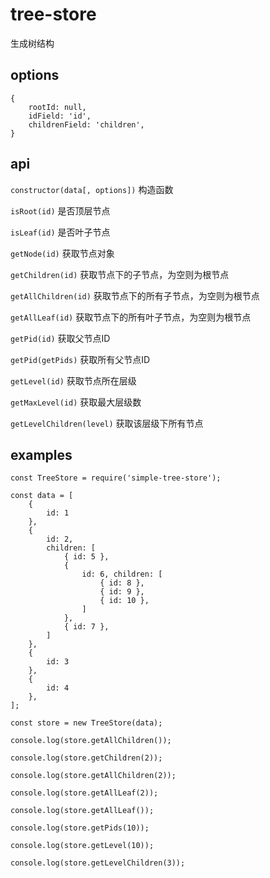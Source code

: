 # tree-store
生成树结构

## options 

```
{
    rootId: null,
    idField: 'id',
    childrenField: 'children',
}
```

## api
`constructor(data[, options])` 构造函数

`isRoot(id)` 是否顶层节点

`isLeaf(id)` 是否叶子节点

`getNode(id)` 获取节点对象

`getChildren(id)` 获取节点下的子节点，为空则为根节点

`getAllChildren(id)` 获取节点下的所有子节点，为空则为根节点

`getAllLeaf(id)` 获取节点下的所有叶子节点，为空则为根节点

`getPid(id)` 获取父节点ID

`getPid(getPids)` 获取所有父节点ID

`getLevel(id)` 获取节点所在层级

`getMaxLevel(id)` 获取最大层级数


`getLevelChildren(level)` 获取该层级下所有节点

## examples

```
const TreeStore = require('simple-tree-store');

const data = [
    {
        id: 1
    },
    {
        id: 2,
        children: [
            { id: 5 },
            {
                id: 6, children: [
                    { id: 8 },
                    { id: 9 },
                    { id: 10 },
                ]
            },
            { id: 7 },
        ]
    },
    {
        id: 3
    },
    {
        id: 4
    },
];

const store = new TreeStore(data);

console.log(store.getAllChildren());

console.log(store.getChildren(2));

console.log(store.getAllChildren(2));

console.log(store.getAllLeaf(2));

console.log(store.getAllLeaf());

console.log(store.getPids(10));

console.log(store.getLevel(10));

console.log(store.getLevelChildren(3));

```
